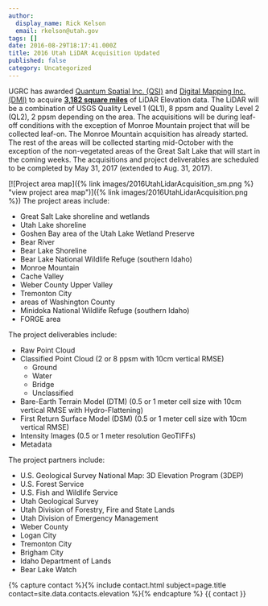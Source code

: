 ```yaml
---
author:
  display_name: Rick Kelson
  email: rkelson@utah.gov
tags: []
date: 2016-08-29T18:17:41.000Z
title: 2016 Utah LiDAR Acquisition Updated
published: false
category: Uncategorized
---
```


UGRC has awarded [Quantum Spatial Inc. (QSI)](https://quantumspatial.com/) and [Digital Mapping Inc. (DMI)](https://web.archive.org/web/20161001160031/http://admap.com/) to acquire [**3,182 square miles**](https://www.arcgis.com/home/webmap/viewer.html?webmap=817e60a9c3374c95aab76c43876b8673&extent=-117.1875,36.3217,-104.5752,43.2351 'view project areas in ArcGIS Online') of LiDAR Elevation data. The LiDAR will be a combination of USGS Quality Level 1 (QL1), 8 ppsm and Quality Level 2 (QL2), 2 ppsm depending on the area. The acquisitions will be during leaf-off conditions with the exception of Monroe Mountain project that will be collected leaf-on. The Monroe Mountain acquisition has already started. The rest of the areas will be collected starting mid-October with the exception of the non-vegetated areas of the Great Salt Lake that will start in the coming weeks. The acquisitions and project deliverables are scheduled to be completed by May 31, 2017 (extended to Aug. 31, 2017).

[![Project area map]({% link images/2016UtahLidarAcquisition_sm.png %} "view project area map")]({% link images/2016UtahLidarAcquisition.png %})
The project areas include:

- Great Salt Lake shoreline and wetlands
- Utah Lake shoreline
- Goshen Bay area of the Utah Lake Wetland Preserve
- Bear River
- Bear Lake Shoreline
- Bear Lake National Wildlife Refuge (southern Idaho)
- Monroe Mountain
- Cache Valley
- Weber County Upper Valley
- Tremonton City
- areas of Washington County
- Minidoka National Wildlife Refuge (southern Idaho)
- FORGE area

The project deliverables include:

- Raw Point Cloud
- Classified Point Cloud (2 or 8 ppsm with 10cm vertical RMSE)
  - Ground
  - Water
  - Bridge
  - Unclassified
- Bare-Earth Terrain Model (DTM) (0.5 or 1 meter cell size with 10cm vertical RMSE with Hydro-Flattening)
- First Return Surface Model (DSM) (0.5 or 1 meter cell size with 10cm vertical RMSE)
- Intensity Images (0.5 or 1 meter resolution GeoTIFFs)
- Metadata

The project partners include:

- U.S. Geological Survey National Map: 3D Elevation Program (3DEP)
- U.S. Forest Service
- U.S. Fish and Wildlife Service
- Utah Geological Survey
- Utah Division of Forestry, Fire and State Lands
- Utah Division of Emergency Management
- Weber County
- Logan City
- Tremonton City
- Brigham City
- Idaho Department of Lands
- Bear Lake Watch

{% capture contact %}{% include contact.html subject=page.title contact=site.data.contacts.elevation %}{% endcapture %}
{{ contact }}
